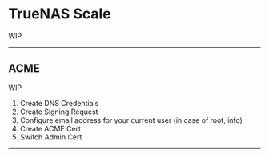 # TrueNAS Scale
WIP

---
## ACME
WIP

1. Create DNS Credentials
2. Create Signing Request
3. Configure email address for your current user (in case of root, info)
4. Create ACME Cert
5. Switch Admin Cert

---